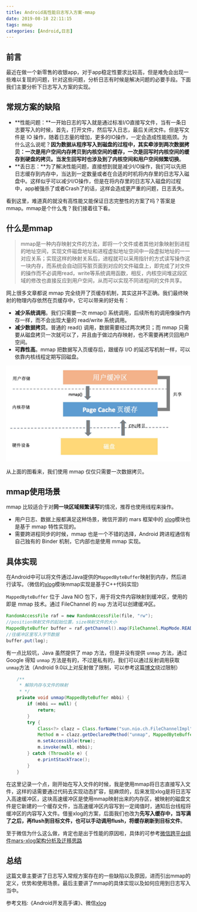 ```yaml
---
title: Android高性能日志写入方案-mmap
date: 2019-08-18 22:11:15
tags: mmap
categories: [Android,日志]
---
```


## 前言

最近在做一个新零售的收银app，对于app稳定性要求比较高，但是难免会出现一些难以复现的问题，针对这些问题，分析日志有时候是解决问题的必要手段。下面我们主要分析下日志写入方案的实现。

## 常规方案的缺陷

- **性能问题：**一开始日志的写入就是通过标准I/O直接写文件，当有一条日志要写入的时候，首先，打开文件，然后写入日志，最后关闭文件。但是写文件是 IO 操作，随着日志量的增加，更多的IO操作，一定会造成性能瓶颈。为什么这么说呢？**因为数据从程序写入到磁盘的过程中，其实牵涉到两次数据拷贝：一次是用户空间内存拷贝到内核空间的缓存，一次是回写时内核空间的缓存到硬盘的拷贝。当发生回写时也涉及到了内核空间和用户空间频繁切换**。
- **丢日志：**为了解决性能问题，直接想到就是减少I/O操作，我们可以先把日志缓存到内存中，当达到一定数量或者在合适的时机将内存里的日志写入磁盘中。这样似乎可以减少I/O操作，但是在将内存里的日志写入磁盘的过程中，app被强杀了或者Crash了的话，这样会造成更严重的问题，日志丢失。

看到这里，难道真的就没有高性能又能保证日志完整性的方案了吗？答案是mmap。mmap是个什么鬼？我们接着往下看。

<!--more-->

## 什么是mmap

> mmap是一种内存映射文件的方法，即将一个文件或者其他对象映射到进程的地址空间，实现文件磁盘地址和进程虚拟地址空间中一段虚拟地址的一一对应关系；实现这样的映射关系后，进程就可以采用指针的方式读写操作这一块内存，而系统会自动回写脏页面到对应的文件磁盘上，即完成了对文件的操作而不必调用read，write等系统调用函数，相反，内核空间堆这段区域的修改也直接反应到用户空间，从而可以实现不同进程间的文件共享。

网上很多文章都说 mmap 完全绕开了页缓存机制，其实这并不正确。我们最终映射的物理内存依然在页缓存中，它可以带来的好处有：

- **减少系统调用**。我们只需要一次 mmap() 系统调用，后续所有的调用像操作内存一样，而不会出现大量的 read/write 系统调用。
- **减少数据拷贝**。普通的 read() 调用，数据需要经过两次拷贝；而 mmap 只需要从磁盘拷贝一次就可以了，并且由于做过内存映射，也不需要再拷贝回用户空间。
- **可靠性高**。mmap 把数据写入页缓存后，跟缓存 I/O 的延迟写机制一样，可以依靠内核线程定期写回磁盘。

<img src="/img/201906/mmap.jpg" alt="mmap" style="width: 600px;">

从上面的图看来，我们使用 mmap 仅仅只需要一次数据拷贝。

## mmap使用场景

mmap 比较适合于对**同一块区域频繁读写**的情况，推荐也使用线程来操作。

- 用户日志、数据上报都满足这种场景，微信开源的 mars 框架中的 [xlog](https://mp.weixin.qq.com/s/cnhuEodJGIbdodh0IxNeXQ)模块也是基于 mmap 特性实现的。
- 需要跨进程同步的时候，mmap 也是一个不错的选择，Android 跨进程通信有自己独有的 Binder 机制，它内部也是使用 mmap 实现。

## 具体实现

在Android中可以将文件通过Java提供的`MappedByteBuffer`映射到内存，然后进行读写。（微信的[xlog](https://mp.weixin.qq.com/s/cnhuEodJGIbdodh0IxNeXQ)模块mmap实现是基于C++代码实现)

`MappedByteBuffer` 位于 Java NIO 包下，用于将文件内容映射到缓冲区，使用的即是 mmap 技术。通过 FileChannel 的 `map` 方法可以创建缓冲区。

```java
RandomAccessFile raf = new RandomAccessFile(file, "rw");
//position映射文件的起始位置，size映射文件的大小
MappedByteBuffer buffer = raf.getChannel().map(FileChannel.MapMode.READ_WRITE, position, size);
//往缓冲区里写入字节数据
buffer.put(log);
```

有一点比较坑，Java 虽然提供了 map 方法，但是并没有提供 `unmap` 方法，通过 Google 得知 `unmap` 方法是有的，不过是私有的，我们可以通过反射调用获取`unmap`方法（Android 9.0以上对反射做了限制，可以参考这篇[博文](http://weishu.me/2019/03/16/another-free-reflection-above-android-p/)绕过限制）

```java
    /**
     * 解除内存与文件的映射
     * */
    private void unmap(MappedByteBuffer mbbi) {
        if (mbbi == null) {
            return;
        }
        try {
            Class<?> clazz = Class.forName("sun.nio.ch.FileChannelImpl");
            Method m = clazz.getDeclaredMethod("unmap", MappedByteBuffer.class);
            m.setAccessible(true);
            m.invoke(null, mbbi);
        } catch (Throwable e) {
            e.printStackTrace();
        }
    }
```

在这里记录一个点，刚开始在写入文件的时候，我是使用mmap将日志直接写入文件，这样的话需要通过代码去实现动态扩容，挺麻烦的，后来发现xlog是将日志写入高速缓冲区，这块高速缓冲区是使用mmap映射出来的内存区，被映射的磁盘文件是它新建的一个缓存文件，当高速缓冲区内容写到一定阈值时，通知后台线程将缓冲区的内容写入文件。借鉴xlog的方案，后面我们也改为**先写入缓存中，当写满了之后，再flush到目标文件，也可以手动调用flush，将缓存刷新到目标文件**。

至于微信为什么这么做，肯定也是出于性能的原因啦，具体的可参考[微信跨平台组件mars-xlog架构分析及迁移思路](https://zhuanlan.zhihu.com/p/25011775)

## 总结

这篇文章主要讲了日志写入常规方案存在的一些缺陷以及原因，进而引出mmap的定义，优势和使用场景。最后主要讲了mmap的具体实现以及如何应用到日志写入当中。



参考文档:《Android开发高手课》、微信[xlog](https://mp.weixin.qq.com/s/cnhuEodJGIbdodh0IxNeXQ)